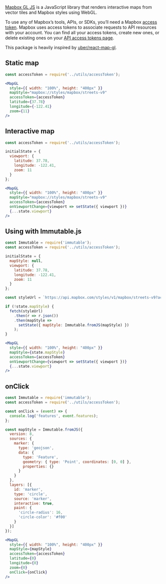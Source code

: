 [Mapbox GL JS](https://github.com/mapbox/mapbox-gl-js) is a JavaScript library that renders interactive maps from vector tiles and Mapbox styles using WebGL.

To use any of Mapbox’s tools, APIs, or SDKs, you’ll need a Mapbox [access token](https://www.mapbox.com/help/define-access-token/). Mapbox uses access tokens to associate requests to API resources with your account. You can find all your access tokens, create new ones, or delete existing ones on your [API access tokens page](https://www.mapbox.com/studio/account/tokens/).

This package is heavily inspired by [uber/react-map-gl](https://github.com/uber/react-map-gl).

## Static map

```jsx
const accessToken = require('../utils/accessToken');

<MapGL
  style={{ width: "100%", height: "400px" }}
  mapStyle="mapbox://styles/mapbox/streets-v9"
  accessToken={accessToken}
  latitude={37.78}
  longitude={-122.41}
  zoom={11}
/>
```

## Interactive map

```jsx
const accessToken = require('../utils/accessToken');

initialState = {
  viewport: {
    latitude: 37.78,
    longitude: -122.41,
    zoom: 11
  }
};

<MapGL
  style={{ width: "100%", height: "400px" }}
  mapStyle="mapbox://styles/mapbox/streets-v9"
  accessToken={accessToken}
  onViewportChange={viewport => setState({ viewport })}
  {...state.viewport}
/>
```

## Using with Immutable.js

```jsx
const Immutable = require('immutable');
const accessToken = require('../utils/accessToken');

initialState = {
  mapStyle: null,
  viewport: {
    latitude: 37.78,
    longitude: -122.41,
    zoom: 11
  }
};

const styleUrl = `https://api.mapbox.com/styles/v1/mapbox/streets-v9?access_token=${accessToken}`;

if (!state.mapStyle) {
  fetch(styleUrl)
    .then(r => r.json())
    .then(mapStyle =>
      setState({ mapStyle: Immutable.fromJS(mapStyle) })
    );
}

<MapGL
  style={{ width: "100%", height: "400px" }}
  mapStyle={state.mapStyle}
  accessToken={accessToken}
  onViewportChange={viewport => setState({ viewport })}
  {...state.viewport}
/>
```

## onClick

```jsx
const Immutable = require('immutable');
const accessToken = require('../utils/accessToken');

const onClick = (event) => {
  console.log('features', event.features);
};

const mapStyle = Immutable.fromJS({
  version: 8,
  sources: {
    marker: {
      type: 'geojson',
      data: {
        type: 'Feature',
        geometry: { type: 'Point', coordinates: [0, 0] },
        properties: {}
      }
    }
  },
  layers: [{
    id: 'marker',
    type: 'circle',
    source: 'marker',
    interactive: true,
    paint: {
      'circle-radius': 16,
      'circle-color': '#f00'
    }
  }]
});

<MapGL
  style={{ width: "100%", height: "400px" }}
  mapStyle={mapStyle}
  accessToken={accessToken}
  latitude={0}
  longitude={0}
  zoom={0}
  onClick={onClick}
/>
```
